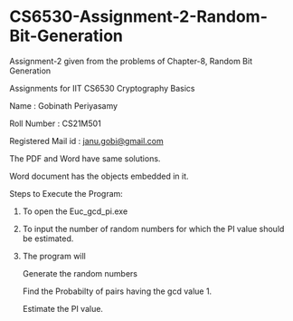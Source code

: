 # CS6530-Assignment-2-Random-Bit-Generation
Assignment-2 given from the problems of Chapter-8, Random Bit Generation


Assignments for IIT CS6530 Cryptography Basics

Name : Gobinath Periyasamy

Roll Number : CS21M501

Registered Mail id : janu.gobi@gmail.com

The PDF and Word have same solutions.

Word document has the objects embedded in it.

Steps to Execute the Program:
 
  1. To open the Euc_gcd_pi.exe
  2. To input the number of random numbers for which the PI value should be estimated.
  3. The program will
      
      Generate the random numbers
      
      Find the Probabilty of pairs having the gcd value 1.
      
      Estimate the PI value.
